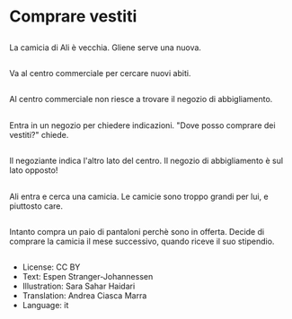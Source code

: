 # Comprare vestiti

##
La camicia di Ali è vecchia. Gliene serve una nuova.

##
Va al centro commerciale per cercare nuovi abiti.

##
Al centro commerciale non riesce a trovare il negozio di abbigliamento.

##
Entra in un negozio per chiedere indicazioni. "Dove posso comprare dei vestiti?" chiede.

##
Il negoziante indica l'altro lato del centro. Il negozio di abbigliamento è sul lato opposto!

##
Ali entra e cerca una camicia. Le camicie sono troppo grandi per lui, e piuttosto care.

##
Intanto compra un paio di pantaloni perchè sono in offerta. Decide di comprare la camicia il mese successivo, quando riceve il suo stipendio.

##
* License: CC BY
* Text: Espen Stranger-Johannessen
* Illustration: Sara Sahar Haidari
* Translation: Andrea Ciasca Marra
* Language: it
